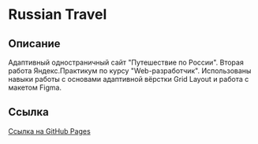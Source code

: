 # Russian Travel
## Описание
Адаптивный одностраничный сайт "Путешествие по России". Вторая работа Яндекс.Практикум по курсу "Web-разработчик". Использованы навыки работы с основами адаптивной вёрстки Grid Layout и работа с макетом Figma.

## Ссылка
[Ссылка на GitHub Pages](https://alexxxrnd.github.io/russian-travel/)